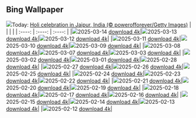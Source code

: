 ## Bing Wallpaper
![](./wallpaper/2025-03-14.jpg)Today: [Holi celebration in Jaipur, India (© powerofforever/Getty Images)](./wallpaper/2025-03-14.jpg)
|      |      |      |
| :----: | :----: | :----: |
|![](./wallpaper/2025-03-14_sm.jpg)2025-03-14 [download 4k](./wallpaper/2025-03-14.jpg)|![](./wallpaper/2025-03-13_sm.jpg)2025-03-13 [download 4k](./wallpaper/2025-03-13.jpg)|![](./wallpaper/2025-03-12_sm.jpg)2025-03-12 [download 4k](./wallpaper/2025-03-12.jpg)|
|![](./wallpaper/2025-03-11_sm.jpg)2025-03-11 [download 4k](./wallpaper/2025-03-11.jpg)|![](./wallpaper/2025-03-10_sm.jpg)2025-03-10 [download 4k](./wallpaper/2025-03-10.jpg)|![](./wallpaper/2025-03-09_sm.jpg)2025-03-09 [download 4k](./wallpaper/2025-03-09.jpg)|
|![](./wallpaper/2025-03-08_sm.jpg)2025-03-08 [download 4k](./wallpaper/2025-03-08.jpg)|![](./wallpaper/2025-03-07_sm.jpg)2025-03-07 [download 4k](./wallpaper/2025-03-07.jpg)|![](./wallpaper/2025-03-03_sm.jpg)2025-03-03 [download 4k](./wallpaper/2025-03-03.jpg)|
|![](./wallpaper/2025-03-02_sm.jpg)2025-03-02 [download 4k](./wallpaper/2025-03-02.jpg)|![](./wallpaper/2025-03-01_sm.jpg)2025-03-01 [download 4k](./wallpaper/2025-03-01.jpg)|![](./wallpaper/2025-02-28_sm.jpg)2025-02-28 [download 4k](./wallpaper/2025-02-28.jpg)|
|![](./wallpaper/2025-02-27_sm.jpg)2025-02-27 [download 4k](./wallpaper/2025-02-27.jpg)|![](./wallpaper/2025-02-26_sm.jpg)2025-02-26 [download 4k](./wallpaper/2025-02-26.jpg)|![](./wallpaper/2025-02-25_sm.jpg)2025-02-25 [download 4k](./wallpaper/2025-02-25.jpg)|
|![](./wallpaper/2025-02-24_sm.jpg)2025-02-24 [download 4k](./wallpaper/2025-02-24.jpg)|![](./wallpaper/2025-02-23_sm.jpg)2025-02-23 [download 4k](./wallpaper/2025-02-23.jpg)|![](./wallpaper/2025-02-22_sm.jpg)2025-02-22 [download 4k](./wallpaper/2025-02-22.jpg)|
|![](./wallpaper/2025-02-21_sm.jpg)2025-02-21 [download 4k](./wallpaper/2025-02-21.jpg)|![](./wallpaper/2025-02-20_sm.jpg)2025-02-20 [download 4k](./wallpaper/2025-02-20.jpg)|![](./wallpaper/2025-02-19_sm.jpg)2025-02-19 [download 4k](./wallpaper/2025-02-19.jpg)|
|![](./wallpaper/2025-02-18_sm.jpg)2025-02-18 [download 4k](./wallpaper/2025-02-18.jpg)|![](./wallpaper/2025-02-17_sm.jpg)2025-02-17 [download 4k](./wallpaper/2025-02-17.jpg)|![](./wallpaper/2025-02-16_sm.jpg)2025-02-16 [download 4k](./wallpaper/2025-02-16.jpg)|
|![](./wallpaper/2025-02-15_sm.jpg)2025-02-15 [download 4k](./wallpaper/2025-02-15.jpg)|![](./wallpaper/2025-02-14_sm.jpg)2025-02-14 [download 4k](./wallpaper/2025-02-14.jpg)|![](./wallpaper/2025-02-13_sm.jpg)2025-02-13 [download 4k](./wallpaper/2025-02-13.jpg)|
|![](./wallpaper/2025-02-12_sm.jpg)2025-02-12 [download 4k](./wallpaper/2025-02-12.jpg)|